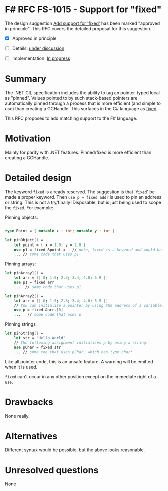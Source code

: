 # F# RFC FS-1015 - Support for "fixed"

The design suggestion [Add support for 'fixed'](https://fslang.uservoice.com/forums/245727-f-language/suggestions/5663721-add-support-for-fixed) has been marked "approved in principle".
This RFC covers the detailed proposal for this suggestion.

* [x] Approved in principle
* [ ] Details: [under discussion](https://github.com/fsharp/FSharpLangDesign/issues/FILL-ME-IN)
* [ ] Implementation: [In progress](https://github.com/Microsoft/visualfsharp/pull/FILL-ME-IN)


# Summary
[summary]: #summary

The .NET CIL specification includes the ability to tag an pointer-typed local as "pinned".  Values pointed to by such 
stack-based pointers are automatically pinned through a process that is more efficient (and simple to use) than creating a GCHandle.  This surfaces in the C# language as [fixed](https://msdn.microsoft.com/en-us/library/f58wzh21.aspx).  

This RFC proposes to add matching support to the F# language.



# Motivation
[motivation]: #motivation

Mainly for parity with .NET features.  Pinned/fixed is more efficient than creating a GCHandle. 

# Detailed design
[design]: #detailed-design

The keyword ``fixed`` is already reserved. The suggestion is that '`fixed`' be made a proper keyword. Then ``use p = fixed addr`` is used to pin an address or string.  This is not a try/finally IDisposable, but is just being used to scope the ``fixed``.  For example:

Pinning objects:

```fsharp

type Point = { mutable x : int; mutable y : int }

let pinObject() = 
    let point = { x = 1.0; y = 2.0 }
    use p1 = fixed &point.x   // note, fixed is a keyword and would be highlighted
    ... // some code that uses p1
```

Pinning arrays:

```fsharp
let pinArray1() = 
    let arr = [| 0; 1.5; 2.3; 3.4; 4.0; 5.9 |]
    use p1 = fixed arr
    ...  // some code that uses p1

let pinArray2() = 
    let arr = [| 0; 1.5; 2.3; 3.4; 4.0; 5.9 |]
    // You can initialize a pointer by using the address of a variable. 
    use p = fixed &arr.[0]
    ...   // some code that uses p
```
Pinning strings
```fsharp
let pinString() = 
    let str = "Hello World"
    // The following assignment initializes p by using a string.
    use pChar = fixed str
    ... // some coe that uses pChar, which has type char*
```

Like all pointer code, this is an unsafe feature.  A warning will be emitted when it is used.

``fixed`` can't occur in any other position except on the immediate right of a ``use``.

# Drawbacks
[drawbacks]: #drawbacks

None really.

# Alternatives
[alternatives]: #alternatives

Different syntax would be possible, but the above looks reasonable.

# Unresolved questions
[unresolved]: #unresolved-questions

None
